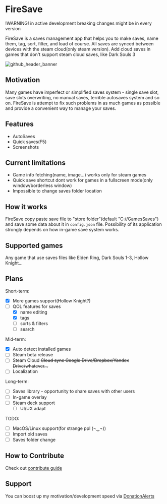 # FireSave

!WARNING! in active development breaking changes might be in every version

FireSave is a saves management app that helps you to make saves, name them, tag, sort, filter, and load of course. All saves are synced between devices with the steam cloud(only steam version). Add cloud saves in games that don't support steam cloud saves, like Dark Souls 3

![github_header_banner](https://user-images.githubusercontent.com/14001879/177992026-c1f2ff5d-7fa9-423d-99c8-edf64c35b9f1.png)

## Motivation

Many games have imperfect or simplified saves system - single save slot, save slots overwriting, no manual saves, terrible autosaves system and so on. FireSave is attempt to fix such problems in as much games as possible and provide a convenient way to manage your saves.

## Features

- AutoSaves
- Quick saves(F5)
- Screenshots

## Current limitations

- Game info fetching(name, image...) works only for steam games
- Quick save shortcut dont work for games in a fullscreen mode(only window/borderless window)
- Impossible to change saves folder location

## How it works

FireSave copy paste save file to "store folder"(default "C://GamesSaves") and save some data about it in `config.json` file.
Possibility of its application strongly depends on how in-game save system works.

## Supported games

Any game that use saves files like Elden Ring, Dark Souls 1-3, Hollow Knight...

## Plans

Short-term:

- [x] More games support(Hollow Knight?)
- [ ] QOL features for saves
  - [x] name editing
  - [x] tags
  - [ ] sorts & filters
  - [ ] search

Mid-term:

- [x] Auto detect installed games
- [ ] Steam beta release
- [ ] Steam Cloud ~~Cloud sync Google Drive/Dropbox/Yandex Drive/whatever...~~
- [ ] Localization

Long-term:

- [ ] Saves library - opportunity to share saves with other users
- [ ] In-game overlay
- [ ] Steam deck support
  - [ ] UI/UX adapt

TODO:

- [ ] MacOS/Linux support(for strange ppl (¬‿¬))
- [ ] Import old saves
- [ ] Saves folder change

## How to Contribute

Check out [contribute guide][contribute]

[contribute]: https://github.com/Ciberusps/FireSave/blob/main/CONTRIBUTING.md

## Support

You can boost up my motivation/development speed via [DonationAlerts](https://www.donationalerts.com/r/ciberusps)
